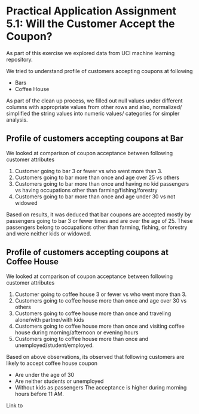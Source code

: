 # Practical Application Assignment 5.1: Will the Customer Accept the Coupon?

As part of this exercise we explored data from UCI machine learning repository. 

We tried to understand profile of customers accepting coupons at following

- Bars
- Coffee House

As part of the clean up process, we filled out null values under different columns with appropriate values from other rows and also, normalized/ simplified the string values into numeric values/ categories for simpler analysis.

## Profile of customers accepting coupons at Bar

We looked at comparison of coupon acceptance between following customer attributes

1. Customer going to bar 3 or fewer vs who went more than 3.
2. Customers going to bar more than once and age over 25 vs others
3. Customers going to bar more than once and having no kid passengers vs having occupations other than farming/fishing/forestry
4. Customers going to bar more than once and age under 30 vs not widowed

Based on results, it was deduced that bar coupons are accepted mostly by passengers going to bar 3 or fewer times and are over the age of 25. These passengers belong to occupations other than farming, fishing, or forestry and were neither kids or widowed.

## Profile of customers accepting coupons at Coffee House

We looked at comparison of coupon acceptance between following customer attributes

1. Customer going to coffee house 3 or fewer vs who went more than 3.
2. Customers going to coffee house more than once and age over 30 vs others
3. Customers going to coffee house more than once and traveling alone/with partner/with kids
4. Customers going to coffee house more than once and visiting coffee house during morning/afternoon or evening hours
5. Customers going to coffee house more than once and unemployed/student/employed.

Based on above observations, its observed that following customers are likely to accept coffee house coupon

- Are under the age of 30
- Are neither students or unemployed
- Without kids as passengers The acceptance is higher during morning hours before 11 AM.

Link to 